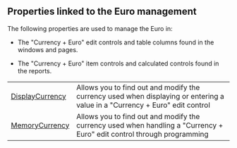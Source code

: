 


## Properties linked to the Euro management
			



<a name="NOTE1"></a>
<a name="NOTE1_1"></a>
The following properties are used to manage the Euro in:

- The "Currency + Euro" edit controls and table columns found in the windows and pages.

- The "Currency + Euro" item controls and calculated controls found in the reports.





|   |   |
| --- | --- |
| [DisplayCurrency](../Proprietes/2510030.md) | Allows you to find out and modify the currency used when displaying or entering a value in a "Currency + Euro" edit control |
| [MemoryCurrency](../Proprietes/2510013.md) | Allows you to find out and modify the currency used when handling a "Currency + Euro" edit control through programming |




